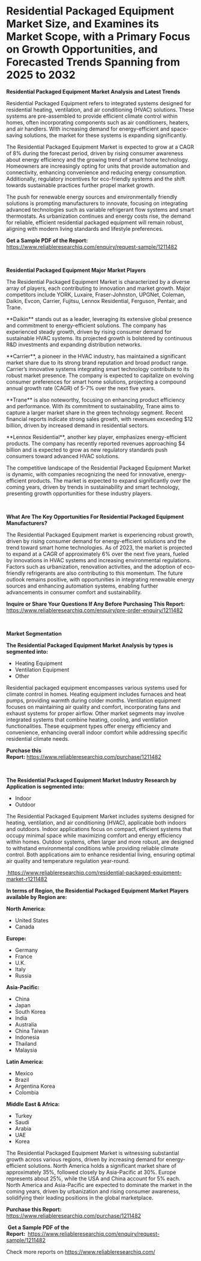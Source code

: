 <p><h1>Residential Packaged Equipment Market Size, and Examines its Market Scope, with a Primary Focus on Growth Opportunities, and Forecasted Trends Spanning from 2025 to 2032</h1></p><p><strong>Residential Packaged Equipment Market Analysis and Latest Trends</strong></p>
<p><p>Residential Packaged Equipment refers to integrated systems designed for residential heating, ventilation, and air conditioning (HVAC) solutions. These systems are pre-assembled to provide efficient climate control within homes, often incorporating components such as air conditioners, heaters, and air handlers. With increasing demand for energy-efficient and space-saving solutions, the market for these systems is expanding significantly.</p><p>The Residential Packaged Equipment Market is expected to grow at a CAGR of 8% during the forecast period, driven by rising consumer awareness about energy efficiency and the growing trend of smart home technology. Homeowners are increasingly opting for units that provide automation and connectivity, enhancing convenience and reducing energy consumption. Additionally, regulatory incentives for eco-friendly systems and the shift towards sustainable practices further propel market growth. </p><p>The push for renewable energy sources and environmentally friendly solutions is prompting manufacturers to innovate, focusing on integrating advanced technologies such as variable refrigerant flow systems and smart thermostats. As urbanization continues and energy costs rise, the demand for reliable, efficient residential packaged equipment will remain robust, aligning with modern living standards and lifestyle preferences.</p></p>
<p><strong>Get a Sample PDF of the Report:&nbsp;</strong> <a href="https://www.reliableresearchiq.com/enquiry/request-sample/1211482?utm_campaign=2677&utm_medium=2&utm_source=Github&utm_content=ia&utm_term=24032025&utm_id=residential-packaged-equipment">https://www.reliableresearchiq.com/enquiry/request-sample/1211482</a></p>
<p>&nbsp;</p>
<p><strong>Residential Packaged Equipment Major Market Players</strong></p>
<p><p>The Residential Packaged Equipment Market is characterized by a diverse array of players, each contributing to innovation and market growth. Major competitors include YORK, Luxaire, Fraser-Johnston, UPGNet, Coleman, Daikin, Evcon, Carrier, Fujitsu, Lennox Residential, Ferguson, Pentair, and Trane.</p><p>**Daikin** stands out as a leader, leveraging its extensive global presence and commitment to energy-efficient solutions. The company has experienced steady growth, driven by rising consumer demand for sustainable HVAC systems. Its projected growth is bolstered by continuous R&D investments and expanding distribution networks.</p><p>**Carrier**, a pioneer in the HVAC industry, has maintained a significant market share due to its strong brand reputation and broad product range. Carrier’s innovative systems integrating smart technology contribute to its robust market presence. The company is expected to capitalize on evolving consumer preferences for smart home solutions, projecting a compound annual growth rate (CAGR) of 5-7% over the next five years.</p><p>**Trane** is also noteworthy, focusing on enhancing product efficiency and performance. With its commitment to sustainability, Trane aims to capture a larger market share in the green technology segment. Recent financial reports indicate strong sales growth, with revenues exceeding $12 billion, driven by increased demand in residential sectors.</p><p>**Lennox Residential**, another key player, emphasizes energy-efficient products. The company has recently reported revenues approaching $4 billion and is expected to grow as new regulatory standards push consumers toward advanced HVAC solutions.</p><p>The competitive landscape of the Residential Packaged Equipment Market is dynamic, with companies recognizing the need for innovative, energy-efficient products. The market is expected to expand significantly over the coming years, driven by trends in sustainability and smart technology, presenting growth opportunities for these industry players.</p></p>
<p>&nbsp;</p>
<p><strong>What Are The Key Opportunities For Residential Packaged Equipment Manufacturers?</strong></p>
<p><p>The Residential Packaged Equipment market is experiencing robust growth, driven by rising consumer demand for energy-efficient solutions and the trend toward smart home technologies. As of 2023, the market is projected to expand at a CAGR of approximately 6% over the next five years, fueled by innovations in HVAC systems and increasing environmental regulations. Factors such as urbanization, renovation activities, and the adoption of eco-friendly refrigerants are also contributing to this momentum. The future outlook remains positive, with opportunities in integrating renewable energy sources and enhancing automation systems, enabling further advancements in consumer comfort and sustainability.</p></p>
<p><strong>Inquire or Share Your Questions If Any Before Purchasing This Report:</strong> <a href="https://www.reliableresearchiq.com/enquiry/pre-order-enquiry/1211482?utm_campaign=2677&utm_medium=2&utm_source=Github&utm_content=ia&utm_term=24032025&utm_id=residential-packaged-equipment">https://www.reliableresearchiq.com/enquiry/pre-order-enquiry/1211482</a></p>
<p>&nbsp;</p>
<p><strong>Market Segmentation</strong></p>
<p><strong>The Residential Packaged Equipment Market Analysis by types is segmented into:</strong></p>
<p><ul><li>Heating Equipment</li><li>Ventilation Equipment</li><li>Other</li></ul></p>
<p><p>Residential packaged equipment encompasses various systems used for climate control in homes. Heating equipment includes furnaces and heat pumps, providing warmth during colder months. Ventilation equipment focuses on maintaining air quality and comfort, incorporating fans and exhaust systems for proper airflow. Other market segments may involve integrated systems that combine heating, cooling, and ventilation functionalities. These equipment types offer energy efficiency and convenience, enhancing overall indoor comfort while addressing specific residential climate needs.</p></p>
<p><strong>Purchase this Report:&nbsp;</strong><a href="https://www.reliableresearchiq.com/purchase/1211482?utm_campaign=2677&utm_medium=2&utm_source=Github&utm_content=ia&utm_term=24032025&utm_id=residential-packaged-equipment">https://www.reliableresearchiq.com/purchase/1211482</a></p>
<p>&nbsp;</p>
<p><strong>The Residential Packaged Equipment Market Industry Research by Application is segmented into:</strong></p>
<p><ul><li>Indoor</li><li>Outdoor</li></ul></p>
<p><p>The Residential Packaged Equipment Market includes systems designed for heating, ventilation, and air conditioning (HVAC), applicable both indoors and outdoors. Indoor applications focus on compact, efficient systems that occupy minimal space while maximizing comfort and energy efficiency within homes. Outdoor systems, often larger and more robust, are designed to withstand environmental conditions while providing reliable climate control. Both applications aim to enhance residential living, ensuring optimal air quality and temperature regulation year-round.</p></p>
<p><a href="https://www.reliableresearchiq.com/residential-packaged-equipment-market-r1211482?utm_campaign=2677&utm_medium=2&utm_source=Github&utm_content=ia&utm_term=24032025&utm_id=residential-packaged-equipment">&nbsp;https://www.reliableresearchiq.com/residential-packaged-equipment-market-r1211482</a></p>
<p><strong>In terms of Region, the Residential Packaged Equipment Market Players available by Region are:</strong></p>
<p>
    <p> <strong> North America: </strong>
        <ul>
            <li>United States</li>
            <li>Canada</li>
        </ul>
        </p> 
    <p> <strong> Europe: </strong>
        <ul>
            <li>Germany</li>
            <li>France</li>
            <li>U.K.</li>
            <li>Italy</li>
            <li>Russia</li>
        </ul>
        </p> 
    <p> <strong> Asia-Pacific: </strong>
        <ul>
            <li>China</li>
            <li>Japan</li>
            <li>South Korea</li>
            <li>India</li>
            <li>Australia</li>
            <li>China Taiwan</li>
            <li>Indonesia</li>
            <li>Thailand</li>
            <li>Malaysia</li>
        </ul>
        </p> 
    <p> <strong> Latin America: </strong>
        <ul>
            <li>Mexico</li>
            <li>Brazil</li>
            <li>Argentina Korea</li>
            <li>Colombia</li>
        </ul>
        </p> 
    <p> <strong> Middle East & Africa: </strong>
        <ul>
            <li>Turkey</li>
            <li>Saudi</li>
            <li>Arabia</li>
            <li>UAE</li>
            <li>Korea</li>
        </ul>
    </p>
    </p>
<p><p>The Residential Packaged Equipment Market is witnessing substantial growth across various regions, driven by increasing demand for energy-efficient solutions. North America holds a significant market share of approximately 35%, followed closely by Asia-Pacific at 30%. Europe represents about 25%, while the USA and China account for 5% each. North America and Asia-Pacific are expected to dominate the market in the coming years, driven by urbanization and rising consumer awareness, solidifying their leading positions in the global marketplace.</p></p>
<p><strong>Purchase this Report: </strong><a href="https://www.reliableresearchiq.com/purchase/1211482?utm_campaign=2677&utm_medium=2&utm_source=Github&utm_content=ia&utm_term=24032025&utm_id=residential-packaged-equipment">https://www.reliableresearchiq.com/purchase/1211482</a></p>
<p>&nbsp;<strong>Get a Sample PDF of the Report:&nbsp;&nbsp;</strong><a href="https://www.reliableresearchiq.com/enquiry/request-sample/1211482?utm_campaign=2677&utm_medium=2&utm_source=Github&utm_content=ia&utm_term=24032025&utm_id=residential-packaged-equipment">https://www.reliableresearchiq.com/enquiry/request-sample/1211482</a></p>
<p><strong></strong></p>
<p>Check more reports on <a href="https://www.reliableresearchiq.com/?utm_campaign=2677&utm_medium=2&utm_source=Github&utm_content=ia&utm_term=24032025&utm_id=residential-packaged-equipment">https://www.reliableresearchiq.com/</a></p>